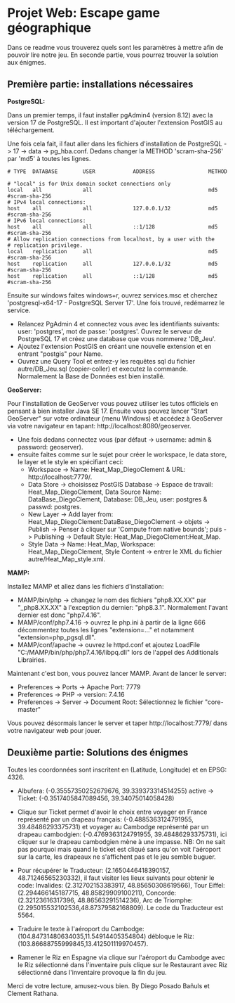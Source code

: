 # Projet Web: Escape game géographique

Dans ce readme vous trouverez quels sont les paramètres à mettre afin de pouvoir lire notre jeu. En seconde partie, vous pourrez trouver la solution aux énigmes.

## Première partie: installations nécessaires

**PostgreSQL:**

Dans un premier temps, il faut installer pgAdmin4 (version 8.12) avec la version 17 de PostgreSQL. Il est important d'ajouter l'extension PostGIS au téléchargement.

Une fois cela fait, il faut aller dans les fichiers d'installation de PostgreSQL -> 17 -> data -> pg_hba.conf. Dedans changer la METHOD 'scram-sha-256' par 'md5' à toutes les lignes.
```
# TYPE  DATABASE        USER            ADDRESS                 METHOD

# "local" is for Unix domain socket connections only
local   all             all                                     md5 #scram-sha-256
# IPv4 local connections:
host    all             all             127.0.0.1/32            md5 #scram-sha-256
# IPv6 local connections:
host    all             all             ::1/128                 md5 #scram-sha-256
# Allow replication connections from localhost, by a user with the
# replication privilege.
local   replication     all                                     md5 #scram-sha-256
host    replication     all             127.0.0.1/32            md5 #scram-sha-256
host    replication     all             ::1/128                 md5 #scram-sha-256
```

Ensuite sur windows faites windows+r, ouvrez services.msc et cherchez 'postgresql-x64-17 - PostgreSQL Server 17'. Une fois trouvé, redémarrez le service.

- Relancez PgAdmin 4 et connectez vous avec les identifiants suivants: user: 'postgres', mot de passe: 'postgres'. Ouvrez le serveur de PostgreSQL 17 et créez une database que vous nommerez 'DB_Jeu'. 
- Ajoutez l'extension PostGIS en créant une nouvelle extension et en entrant "postgis" pour Name.
- Ouvrez une Query Tool et entrez-y les requêtes sql du fichier autre/DB_Jeu.sql (copier-coller) et executez la commande. Normalement la Base de Données est bien installé.

**GeoServer:**

Pour l'installation de GeoServer vous pouvez utiliser les tutos officiels en pensant à bien installer Java SE 17. Ensuite vous pouvez lancer "Start GeoServer" sur votre ordinateur (menu Windows) et accédez à GeoServer via votre navigateur en tapant: http://localhost:8080/geoserver. 

- Une fois dedans connectez vous (par défaut -> username: admin & password: geoserver).
- ensuite faites comme sur le sujet pour créer le workspace, le data store, le layer et le style en spécifiant ceci:
    * Workspace -> Name: Heat_Map_DiegoClement & URL: http://localhost:7779/.
    * Data Store -> choisissez PostGIS Database -> Espace de travail: Heat_Map_DiegoClement, Data Source Name: DataBase_DiegoClement, Database: DB_Jeu, user: postgres & passwd: postgres.
    * New Layer -> Add layer from: Heat_Map_DiegoClement:DataBase_DiegoClement -> objets -> Publish -> Penser à cliquer sur 'Compute from native bounds'; puis -> Publishing -> Default Style: Heat_Map_DiegoClement:Heat_Map.
    * Style Data -> Name: Heat_Map, Workspace: Heat_Map_DiegoClement, Style Content -> entrer le XML du fichier autre/Heat_Map_style.xml.

**MAMP:**

Installez MAMP et allez dans les fichiers d'installation:

- MAMP/bin/php -> changez le nom des fichiers "php8.XX.XX" par "_php8.XX.XX" à l'exception du dernier: "php8.3.1". Normalement l'avant dernier est donc "php7.4.16".
- MAMP/conf/php7.4.16 -> ouvrez le php.ini à partir de la ligne 666 décommentez toutes les lignes "extension=..." et notamment "extension=php_pgsql.dll".
- MAMP/conf/apache -> ouvrez le httpd.conf et ajoutez LoadFile "C:/MAMP/bin/php/php7.4.16/libpq.dll" lors de l'appel des Additionals Librairies.

Maintenant c'est bon, vous pouvez lancer MAMP. Avant de lancer le server:
- Preferences -> Ports -> Apache Port: 7779
- Preferences -> PHP -> version: 7.4.16
- Preferences -> Server -> Document Root: Sélectionnez le fichier "core-master"

Vous pouvez désormais lancer le server et taper http://localhost:7779/ dans votre navigateur web pour jouer.

## Deuxième partie: Solutions des énigmes

Toutes les coordonnées sont inscritent en (Latitude, Longitude) et en EPSG: 4326.

- Albufera: (-0.35557350252679676, 39.339373314514255) active -> Ticket: (-0.3517405847089456, 39.34075014058428)
  
- Clique sur Ticket permet d'avoir le choix entre voyager en France représenté par un drapeau français: (-0.4885363124791955, 39.48486293375731) et voyager au Cambodge représenté par un drapeau cambodgien: (-0.4769363124791955, 39.48486293375731), ici cliquer sur le drapeau cambodgien mène à une impasse. NB: On ne sait pas pourquoi mais quand le ticket est cliqué sans qu'on voit l'aéroport sur la carte, les drapeaux ne s'affichent pas et le jeu semble buguer.
  
- Pour récupérer le Traducteur: (2.1650446418390157, 48.71246565230332), il faut visiter les lieux suivants pour obtenir le code: Invalides: (2.312702153383917, 48.85650308619566), Tour Eiffel: (2.294466145187715, 48.85829909100211), Concorde: (2.32123616317396, 48.86563291514236), Arc de Triomphe: (2.295015532102536,48.87379582168809). Le code du Traducteur est 5564.
  
- Traduire le texte à l'aéroport du Cambodge: (104.84731480634035,11.54914405354804) débloque le Riz: (103.86688755999845,13.412501119970457).
  
- Ramener le Riz en Espagne via clique sur l'aéroport du Cambodge avec le Riz sélectionné dans l'inventaire puis clique sur le Restaurant avec Riz sélectionné dans l'inventaire provoque la fin du jeu.
  

Merci de votre lecture, amusez-vous bien. 
By Diego Posado Bañuls et Clement Rathana.
